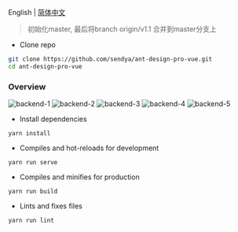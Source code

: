 <!--
 * @Author: labike
 * @Date: 2020-05-08 21:53:21
 * @LastEditTime: 2020-06-09 17:23:48
 * @LastEditors: Please set LastEditors
 * @Description: In User Settings Edit
 * @FilePath: /vue-admin2/README.md
 -->
English | [简体中文](./README.zh-CN.md)

> 初始化master, 最后将branch origin/v1.1 合并到master分支上

- Clone repo
```bash
git clone https://github.com/sendya/ant-design-pro-vue.git
cd ant-design-pro-vue
```

### Overview
![backend-1](http://img.os4team.cn/backend-1.png)
![backend-2](http://img.os4team.cn/backend-2.png)
![backend-3](http://img.os4team.cn/backend-3.png)
![backend-4](http://img.os4team.cn/backend-4.png)
![backend-5](http://img.os4team.cn/backend-5.png)

- Install dependencies
```
yarn install
```

- Compiles and hot-reloads for development
```
yarn run serve
```

- Compiles and minifies for production
```
yarn run build
```

- Lints and fixes files
```
yarn run lint
```